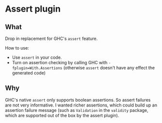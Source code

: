 # Assert plugin

## What

Drop in replacement for GHC's `assert` feature.

How to use:

- Use `assert` in your code.
- Turn on assertion checking by calling GHC with
  `-fplugin=With.Assertions` (otherwise `assert` doesn't have any
  effect the generated code)

## Why

GHC's native `assert` only supports boolean assertions. So assert failures are not very informative. I wanted richer assertions, which could build up an assertion failure message (such as `Validation` in the `validity` package, which are supported out of the box by the assert plugin).
